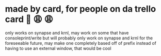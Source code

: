 # made by card, for people on da trello card :100: :weary: :weary:

only works on synapse and krnl, may work on some that have consoleprint/write but will probably only work on synapse and krnl for the foreseeable future, may make one completely based off of prefix instead of having to use an external window, that would be cool

